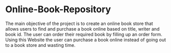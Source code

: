 # Online-Book-Repository
The main objective of the project is to create an online book store that allows users to find and purchase a book online based on title, writer and book id. The user can order their required book by filling up an order form. Using this Website the user can purchase a book online instead of going out to a book store and wasting time.
